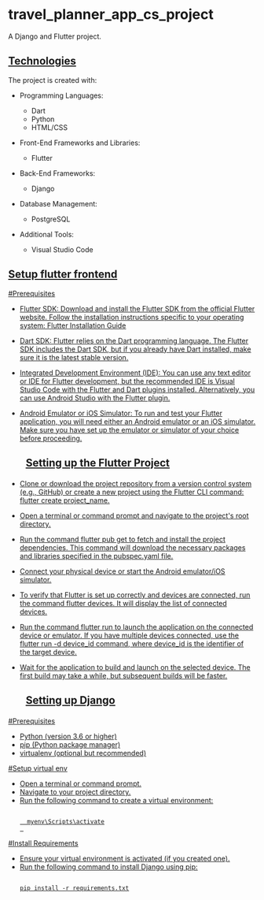 # travel_planner_app_cs_project

A Django and Flutter project.

## <u>Technologies</u>
The project is created with:
   
   * Programming Languages: 
      * Dart
      * Python
      * HTML/CSS
      
* Front-End Frameworks and Libraries:
   * Flutter
   
* Back-End Frameworks:
   * Django

* Database Management:
     * PostgreSQL

* Additional Tools:
   * Visual Studio Code

## <u>Setup flutter frontend<u/>

#Prerequisites

* Flutter SDK: Download and install the Flutter SDK from the official Flutter website. Follow the installation instructions specific to your operating system: Flutter         Installation Guide

* Dart SDK: Flutter relies on the Dart programming language. The Flutter SDK includes the Dart SDK, but if you already have Dart installed, make sure it is the latest 
  stable version.

* Integrated Development Environment (IDE): You can use any text editor or IDE for Flutter development, but the recommended IDE is Visual Studio Code with the Flutter and     Dart plugins installed. Alternatively, you can use Android Studio with the Flutter plugin.

* Android Emulator or iOS Simulator: To run and test your Flutter application, you will need either an Android emulator or an iOS simulator. Make sure you have set up the 
  emulator or simulator of your choice before proceeding.

## <ul>Setting up the Flutter Project<ul/>

* Clone or download the project repository from a version control system (e.g., GitHub) or create a new project using the Flutter CLI command: flutter create project_name.

* Open a terminal or command prompt and navigate to the project's root directory.

* Run the command flutter pub get to fetch and install the project dependencies. This command will download the necessary packages and libraries specified in the 
  pubspec.yaml file.

* Connect your physical device or start the Android emulator/iOS simulator.

* To verify that Flutter is set up correctly and devices are connected, run the command flutter devices. It will display the list of connected devices.

* Run the command flutter run to launch the application on the connected device or emulator. If you have multiple devices connected, use the flutter run -d device_id 
  command, where device_id is the identifier of the target device.

* Wait for the application to build and launch on the selected device. The first build may take a while, but subsequent builds will be faster.

## <ul>Setting up Django <ul/>

#Prerequisites

* Python (version 3.6 or higher)
* pip (Python package manager)
* virtualenv (optional but recommended)

#Setup virtual env
* Open a terminal or command prompt.
* Navigate to your project directory.
* Run the following command to create a virtual environment:
  ```
  
    myenv\Scripts\activate
   
  ```
#Install Requirements

* Ensure your virtual environment is activated (if you created one).
* Run the following command to install Django using pip:
  ```
  
  pip install -r requirements.txt

  ```



